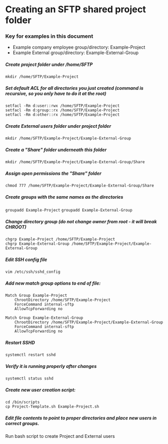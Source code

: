 # Creating an SFTP shared project folder
### Key for examples in this document

 - Example company employee group/directory: Example-Project
 - Example External group/directory: Example-External-Group

##### Create project folder under /home/SFTP

`mkdir /home/SFTP/Example-Project`

##### Set default ACL for all directories you just created (command is recursive, so you only have to do it at the root)

```
setfacl -Rm d:user::rwx /home/SFTP/Example-Project
setfacl -Rm d:group::rx /home/SFTP/Example-Project
setfacl -Rm d:other::rx /home/SFTP/Example-Project
```

##### Create External users folder under project folder

`mkdir /home/SFTP/Example-Project/Example-External-Group`

##### Create a "Share" folder underneath this folder

`mkdir /home/SFTP/Example-Project/Example-External-Group/Share`

##### Assign open permissions the "Share" folder

`chmod 777 /home/SFTP/Example-Project/Example-External-Group/Share`

##### Create groups with the same names as the directories

`groupadd Example-Project`
`groupadd Example-External-Group`

##### Change directory group (do not change owner from root - it will break CHROOT)

```
chgrp Example-Project /home/SFTP/Example-Project
chgrp Example-External-Group /home/SFTP/Example-Project/Example-External-Group
```

##### Edit SSH config file

`vim /etc/ssh/sshd_config`

##### Add new match group options to end of file:

```
Match Group Example-Project
	ChrootDirectory /home/SFTP/Example-Project
	ForceCommand internal-sftp
	AllowTcpForwarding no

Match Group Example-External-Group
	ChrootDirectory /home/SFTP/Example-Project/Example-External-Group
	ForceCommand internal-sftp
	AllowTcpForwarding no
```

##### Restart SSHD

`systemctl restart sshd`

##### Verify it is running properly after changes

`systemctl status sshd`

##### Create new user creation script:

```
cd /bin/scripts
cp Project-Template.sh Example-Project.sh
```

##### Edit file contents to point to proper directories and place new users in correct groups.

 Run bash script to create Project and External users
